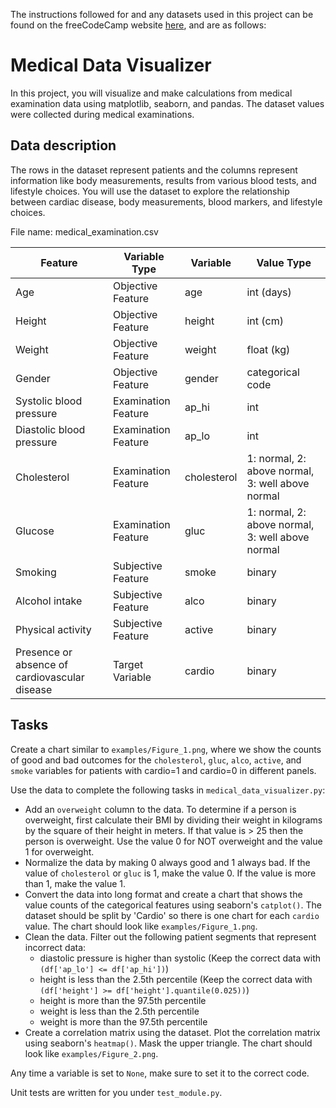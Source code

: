 The instructions followed for and any datasets used in this project can be found on the freeCodeCamp website [here](https://www.freecodecamp.org/learn/data-analysis-with-python/data-analysis-with-python-projects/medical-data-visualizer), and are as follows:

# Medical Data Visualizer

In this project, you will visualize and make calculations from medical examination data using matplotlib, seaborn, and pandas. The dataset values were collected during medical examinations.

## Data description

The rows in the dataset represent patients and the columns represent information like body measurements, results from various blood tests, and lifestyle choices. You will use the dataset to explore the relationship between cardiac disease, body measurements, blood markers, and lifestyle choices.

File name: medical_examination.csv

| Feature                                       | Variable Type       | Variable    | Value Type                                       |
|-----------------------------------------------|---------------------|-------------|--------------------------------------------------|
| Age                                           | Objective Feature   | age         | int (days)                                       |
| Height                                        | Objective Feature   | height      | int (cm)                                         |
| Weight                                        | Objective Feature   | weight      | float (kg)                                       |
| Gender                                        | Objective Feature   | gender      | categorical code                                 |
| Systolic blood pressure                       | Examination Feature | ap_hi       | int                                              |
| Diastolic blood pressure                      | Examination Feature | ap_lo       | int                                              |
| Cholesterol                                   | Examination Feature | cholesterol | 1: normal, 2: above normal, 3: well above normal |
| Glucose                                       | Examination Feature | gluc        | 1: normal, 2: above normal, 3: well above normal |
| Smoking                                       | Subjective Feature  | smoke       | binary                                           |
| Alcohol intake                                | Subjective Feature  | alco        | binary                                           |
| Physical activity                             | Subjective Feature  | active      | binary                                           |
| Presence or absence of cardiovascular disease | Target Variable     | cardio      | binary                                           |

## Tasks

Create a chart similar to `examples/Figure_1.png`, where we show the counts of good and bad outcomes for the `cholesterol`, `gluc`, `alco`, `active`, and `smoke` variables for patients with cardio=1 and cardio=0 in different panels.

Use the data to complete the following tasks in `medical_data_visualizer.py`:

* Add an `overweight` column to the data. To determine if a person is overweight, first calculate their BMI by dividing their weight in kilograms by the square of their height in meters. If that value is > 25 then the person is overweight. Use the value 0 for NOT overweight and the value 1 for overweight.
* Normalize the data by making 0 always good and 1 always bad. If the value of `cholesterol` or `gluc` is 1, make the value 0. If the value is more than 1, make the value 1.
* Convert the data into long format and create a chart that shows the value counts of the categorical features using seaborn's `catplot()`. The dataset should be split by 'Cardio' so there is one chart for each `cardio` value. The chart should look like `examples/Figure_1.png`.
* Clean the data. Filter out the following patient segments that represent incorrect data:
  * diastolic pressure is higher than systolic (Keep the correct data with `(df['ap_lo'] <= df['ap_hi'])`)
  * height is less than the 2.5th percentile (Keep the correct data with `(df['height'] >= df['height'].quantile(0.025))`)
  * height is more than the 97.5th percentile
  * weight is less than the 2.5th percentile
  * weight is more than the 97.5th percentile
* Create a correlation matrix using the dataset. Plot the correlation matrix using seaborn's `heatmap()`. Mask the upper triangle. The chart should look like `examples/Figure_2.png`.

Any time a variable is set to `None`, make sure to set it to the correct code.

Unit tests are written for you under `test_module.py`.
